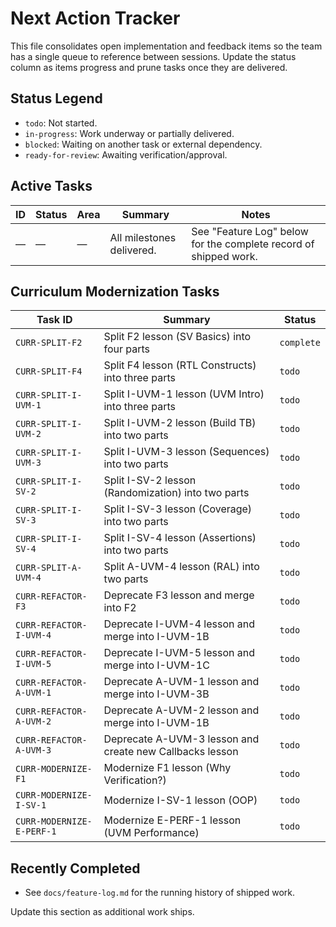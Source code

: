 # Next Action Tracker

This file consolidates open implementation and feedback items so the team has a single queue to reference between sessions. Update the status column as items progress and prune tasks once they are delivered.

## Status Legend
- `todo`: Not started.
- `in-progress`: Work underway or partially delivered.
- `blocked`: Waiting on another task or external dependency.
- `ready-for-review`: Awaiting verification/approval.

## Active Tasks
| ID | Status | Area | Summary | Notes |
|----|--------|------|---------|-------|
| — | — | — | All milestones delivered. | See "Feature Log" below for the complete record of shipped work. |

## Curriculum Modernization Tasks

| Task ID | Summary | Status |
|---|---|---|
| `CURR-SPLIT-F2` | Split F2 lesson (SV Basics) into four parts | `complete` |
| `CURR-SPLIT-F4` | Split F4 lesson (RTL Constructs) into three parts | `todo` |
| `CURR-SPLIT-I-UVM-1` | Split I-UVM-1 lesson (UVM Intro) into three parts | `todo` |
| `CURR-SPLIT-I-UVM-2` | Split I-UVM-2 lesson (Build TB) into two parts | `todo` |
| `CURR-SPLIT-I-UVM-3` | Split I-UVM-3 lesson (Sequences) into two parts | `todo` |
| `CURR-SPLIT-I-SV-2` | Split I-SV-2 lesson (Randomization) into two parts | `todo` |
| `CURR-SPLIT-I-SV-3` | Split I-SV-3 lesson (Coverage) into two parts | `todo` |
| `CURR-SPLIT-I-SV-4` | Split I-SV-4 lesson (Assertions) into two parts | `todo` |
| `CURR-SPLIT-A-UVM-4` | Split A-UVM-4 lesson (RAL) into two parts | `todo` |
| `CURR-REFACTOR-F3` | Deprecate F3 lesson and merge into F2 | `todo` |
| `CURR-REFACTOR-I-UVM-4` | Deprecate I-UVM-4 lesson and merge into I-UVM-1B | `todo` |
| `CURR-REFACTOR-I-UVM-5` | Deprecate I-UVM-5 lesson and merge into I-UVM-1C | `todo` |
| `CURR-REFACTOR-A-UVM-1` | Deprecate A-UVM-1 lesson and merge into I-UVM-3B | `todo` |
| `CURR-REFACTOR-A-UVM-2` | Deprecate A-UVM-2 lesson and merge into I-UVM-1B | `todo` |
| `CURR-REFACTOR-A-UVM-3` | Deprecate A-UVM-3 lesson and create new Callbacks lesson | `todo` |
| `CURR-MODERNIZE-F1` | Modernize F1 lesson (Why Verification?) | `todo` |
| `CURR-MODERNIZE-I-SV-1` | Modernize I-SV-1 lesson (OOP) | `todo` |
| `CURR-MODERNIZE-E-PERF-1` | Modernize E-PERF-1 lesson (UVM Performance) | `todo` |

## Recently Completed
- See `docs/feature-log.md` for the running history of shipped work.

Update this section as additional work ships.
